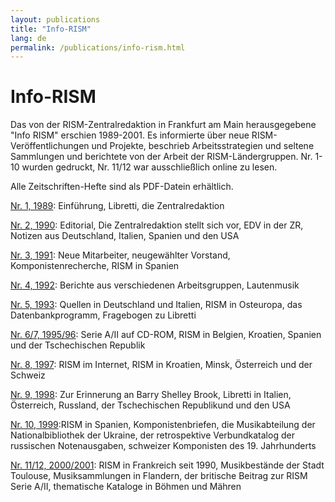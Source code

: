 ```yaml
---
layout: publications
title: "Info-RISM"
lang: de
permalink: /publications/info-rism.html
---
```


# Info-RISM

Das von der RISM-Zentralredaktion in Frankfurt am Main herausgegebene "Info RISM" erschien 1989-2001. Es informierte über neue RISM-Veröffentlichungen und Projekte, beschrieb Arbeitsstrategien und seltene Sammlungen und berichtete von der Arbeit der RISM-Ländergruppen. Nr. 1-10 wurden gedruckt, Nr. 11/12 war ausschließlich online zu lesen.

Alle Zeitschriften-Hefte sind als PDF-Datein erhältlich.


[Nr. 1, 1989](/../resources-old-website/site-content/Info-RISM/InfoRISM_01.pdf "TEXT, Info RISM 01, InfoRISM\_01.pdf, 1.4 MB"): Einführung, Libretti, die Zentralredaktion

[Nr. 2, 1990](/../resources-old-website/site-content/Info-RISM/InfoRISM_02.pdf "TEXT, Info RISM 02, InfoRISM\_02.pdf, 1.8 MB"): Editorial, Die Zentralredaktion stellt sich vor, EDV in der ZR, Notizen aus Deutschland, Italien, Spanien und den USA

[Nr. 3, 1991](/../resources-old-website/site-content/Info-RISM/InfoRISM_03.pdf "TEXT, Info RISM 03, InfoRISM\_03.pdf, 1.1 MB"): Neue Mitarbeiter, neugewählter Vorstand, Komponistenrecherche, RISM in Spanien

[Nr. 4, 1992](/../resources-old-website/site-content/Info-RISM/InfoRISM_04.pdf "TEXT, Info RISM 04, InfoRISM\_04.pdf, 664 KB"): Berichte aus verschiedenen Arbeitsgruppen, Lautenmusik

[Nr. 5, 1993](/../resources-old-website/site-content/Info-RISM/InfoRISM_05.pdf "TEXT, Info RISM 05, InfoRISM\_05.pdf, 329 KB"): Quellen in Deutschland und Italien, RISM in Osteuropa, das Datenbankprogramm, Fragebogen zu Libretti

[Nr. 6/7, 1995/96](/../resources-old-website/site-content/Info-RISM/InfoRISM_06_07.pdf "TEXT, Info RISM 06 07, InfoRISM\_06\_07.pdf, 256 KB"): Serie A/II auf CD-ROM, RISM in Belgien, Kroatien, Spanien und der Tschechischen Republik

[Nr. 8, 1997](/../resources-old-website/site-content/Info-RISM/InfoRISM_08.pdf "TEXT, Info RISM 08, InfoRISM\_08.pdf, 1.1 MB"): RISM im Internet, RISM in Kroatien, Minsk, Österreich und der Schweiz

[Nr. 9, 1998](/../resources-old-website/site-content/Info-RISM/InfoRISM_09.pdf "TEXT, Info RISM 09, InfoRISM\_09.pdf, 1.0 MB"): Zur Erinnerung an Barry Shelley Brook, Libretti in Italien, Österreich, Russland, der Tschechischen Republikund und den USA

[Nr. 10, 1999](/../resources-old-website/site-content/Info-RISM/InfoRISM_10.pdf "TEXT, Info RISM 10, InfoRISM\_10.pdf, 1.4 MB"):RISM in Spanien, Komponistenbriefen, die Musikabteilung der Nationalbibliothek der Ukraine, der retrospektive Verbundkatalog der russischen Notenausgaben, schweizer Komponisten des 19. Jahrhunderts

[Nr. 11/12, 2000/2001](/../resources-old-website/site-content/Info-RISM/InfoRISM_11_12.pdf "TEXT, Info RISM 11 12, InfoRISM\_11\_12.pdf, 330 KB"): RISM in Frankreich seit 1990, Musikbestände der Stadt Toulouse, Musiksammlungen in Flandern, der britische Beitrag zur RISM Serie A/II, thematische Kataloge in Böhmen und Mähren